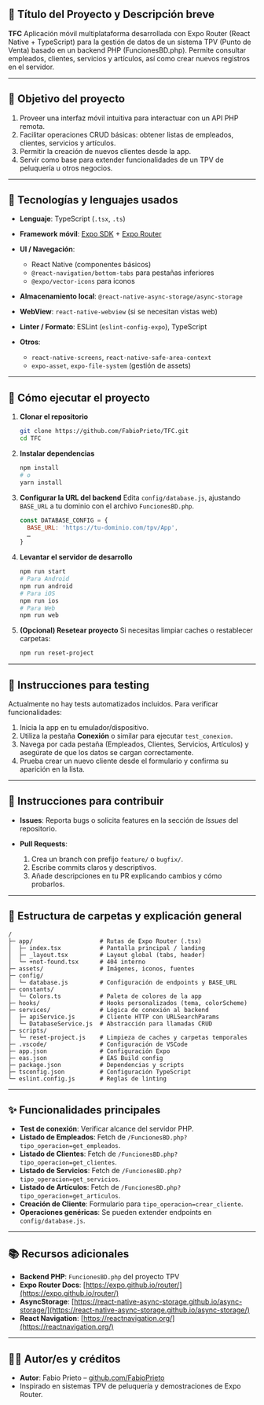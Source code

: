 ## 📌 Título del Proyecto y Descripción breve

**TFC**
Aplicación móvil multiplataforma desarrollada con Expo Router (React Native + TypeScript) para la gestión de datos de un sistema TPV (Punto de Venta) basado en un backend PHP (FuncionesBD.php). Permite consultar empleados, clientes, servicios y artículos, así como crear nuevos registros en el servidor.

---

## 🎯 Objetivo del proyecto

1. Proveer una interfaz móvil intuitiva para interactuar con un API PHP remota.
2. Facilitar operaciones CRUD básicas: obtener listas de empleados, clientes, servicios y artículos.
3. Permitir la creación de nuevos clientes desde la app.
4. Servir como base para extender funcionalidades de un TPV de peluquería u otros negocios.

---

## 🧠 Tecnologías y lenguajes usados

* **Lenguaje**: TypeScript (`.tsx`, `.ts`)
* **Framework móvil**: [Expo SDK](https://docs.expo.dev/) + [Expo Router](https://expo.github.io/router/)
* **UI / Navegación**:

  * React Native (componentes básicos)
  * `@react-navigation/bottom-tabs` para pestañas inferiores
  * `@expo/vector-icons` para iconos
* **Almacenamiento local**: `@react-native-async-storage/async-storage`
* **WebView**: `react-native-webview` (si se necesitan vistas web)
* **Linter / Formato**: ESLint (`eslint-config-expo`), TypeScript
* **Otros**:

  * `react-native-screens`, `react-native-safe-area-context`
  * `expo-asset`, `expo-file-system` (gestión de assets)

---

## 🚀 Cómo ejecutar el proyecto

1. **Clonar el repositorio**

   ```bash
   git clone https://github.com/FabioPrieto/TFC.git
   cd TFC
   ```

2. **Instalar dependencias**

   ```bash
   npm install
   # o
   yarn install
   ```

3. **Configurar la URL del backend**
   Edita `config/database.js`, ajustando `BASE_URL` a tu dominio con el archivo `FuncionesBD.php`.

   ```js
   const DATABASE_CONFIG = {
     BASE_URL: 'https://tu-dominio.com/tpv/App',
     …
   }
   ```

4. **Levantar el servidor de desarrollo**

   ```bash
   npm run start
   # Para Android
   npm run android
   # Para iOS
   npm run ios
   # Para Web
   npm run web
   ```

5. **(Opcional) Resetear proyecto**
   Si necesitas limpiar caches o restablecer carpetas:

   ```bash
   npm run reset-project
   ```

---

## 🧪 Instrucciones para testing

Actualmente no hay tests automatizados incluidos. Para verificar funcionalidades:

1. Inicia la app en tu emulador/dispositivo.
2. Utiliza la pestaña **Conexión** o similar para ejecutar `test_conexion`.
3. Navega por cada pestaña (Empleados, Clientes, Servicios, Artículos) y asegúrate de que los datos se cargan correctamente.
4. Prueba crear un nuevo cliente desde el formulario y confirma su aparición en la lista.

---

## 🤝 Instrucciones para contribuir

* **Issues**: Reporta bugs o solicita features en la sección de *Issues* del repositorio.
* **Pull Requests**:

  1. Crea un branch con prefijo `feature/` o `bugfix/`.
  2. Escribe commits claros y descriptivos.
  3. Añade descripciones en tu PR explicando cambios y cómo probarlos.

---

## 📁 Estructura de carpetas y explicación general

```text
/
├─ app/                   # Rutas de Expo Router (.tsx)
│  ├─ index.tsx           # Pantalla principal / landing
│  ├─ _layout.tsx         # Layout global (tabs, header)
│  └─ +not-found.tsx      # 404 interno
├─ assets/                # Imágenes, iconos, fuentes
├─ config/
│  └─ database.js         # Configuración de endpoints y BASE_URL
├─ constants/
│  └─ Colors.ts           # Paleta de colores de la app
├─ hooks/                 # Hooks personalizados (tema, colorScheme)
├─ services/              # Lógica de conexión al backend
│  ├─ apiService.js       # Cliente HTTP con URLSearchParams
│  └─ DatabaseService.js  # Abstracción para llamadas CRUD
├─ scripts/
│  └─ reset-project.js    # Limpieza de caches y carpetas temporales
├─ .vscode/               # Configuración de VSCode
├─ app.json               # Configuración Expo
├─ eas.json               # EAS Build config
├─ package.json           # Dependencias y scripts
├─ tsconfig.json          # Configuración TypeScript
└─ eslint.config.js       # Reglas de linting
```

---

## ✨ Funcionalidades principales

* **Test de conexión**: Verificar alcance del servidor PHP.
* **Listado de Empleados**: Fetch de `/FuncionesBD.php?tipo_operacion=get_empleados`.
* **Listado de Clientes**: Fetch de `/FuncionesBD.php?tipo_operacion=get_clientes`.
* **Listado de Servicios**: Fetch de `/FuncionesBD.php?tipo_operacion=get_servicios`.
* **Listado de Artículos**: Fetch de `/FuncionesBD.php?tipo_operacion=get_articulos`.
* **Creación de Cliente**: Formulario para `tipo_operacion=crear_cliente`.
* **Operaciones genéricas**: Se pueden extender endpoints en `config/database.js`.

---

## 📚 Recursos adicionales

* **Backend PHP**: `FuncionesBD.php` del proyecto TPV
* **Expo Router Docs**: [https://expo.github.io/router/](https://expo.github.io/router/)
* **AsyncStorage**: [https://react-native-async-storage.github.io/async-storage/](https://react-native-async-storage.github.io/async-storage/)
* **React Navigation**: [https://reactnavigation.org/](https://reactnavigation.org/)

---

## 👨‍💻 Autor/es y créditos

* **Autor**: Fabio Prieto – [github.com/FabioPrieto](https://github.com/FabioPrieto)
* Inspirado en sistemas TPV de peluquería y demostraciones de Expo Router.
